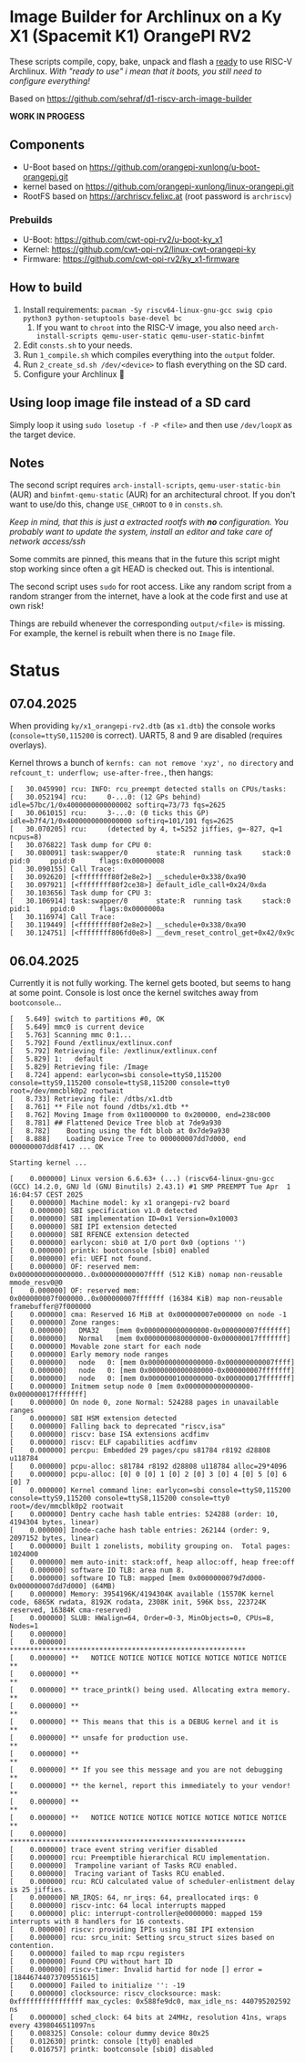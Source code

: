 # Image Builder for Archlinux on a Ky X1 (Spacemit K1) OrangePI RV2
These scripts compile, copy, bake, unpack and flash a [ready](https://wiki.archlinux.org/title/installation_guide#Configure_the_system) to use RISC-V Archlinux.
*With "ready to use" i mean that it boots, you still need to configure everything!*

Based on https://github.com/sehraf/d1-riscv-arch-image-builder

**WORK IN PROGESS**

## Components
- U-Boot based on https://github.com/orangepi-xunlong/u-boot-orangepi.git
- kernel based on https://github.com/orangepi-xunlong/linux-orangepi.git
- RootFS based on https://archriscv.felixc.at (root password is `archriscv`)

### Prebuilds
- U-Boot: https://github.com/cwt-opi-rv2/u-boot-ky_x1
- Kernel: https://github.com/cwt-opi-rv2/linux-cwt-orangepi-ky
- Firmware: https://github.com/cwt-opi-rv2/ky_x1-firmware

## How to build
1. Install requirements: `pacman -Sy riscv64-linux-gnu-gcc swig cpio python3 python-setuptools base-devel bc`
   1. If you want to `chroot` into the RISC-V image, you also need `arch-install-scripts qemu-user-static qemu-user-static-binfmt`
1. Edit `consts.sh` to your needs.
1. Run `1_compile.sh` which compiles everything into the `output` folder.
1. Run `2_create_sd.sh /dev/<device>` to flash everything on the SD card.
1. Configure your Archlinux :rocket:

## Using loop image file instead of a SD card
Simply loop it using `sudo losetup -f -P <file>` and then use `/dev/loopX` as the target device.

## Notes
The second script requires `arch-install-scripts`, `qemu-user-static-bin` (AUR) and `binfmt-qemu-static` (AUR) for an architectural chroot.
If you don't want to use/do this, change `USE_CHROOT` to `0` in `consts.sh`.

*Keep in mind, that this is just a extracted rootfs with __no__ configuration. You probably want to update the system, install an editor and take care of network access/ssh*

Some commits are pinned, this means that in the future this script might stop working since often a git HEAD is checked out. This is intentional.

The second script uses `sudo` for root access. Like any random script from a random stranger from the internet, have a look at the code first and use at own risk!

Things are rebuild whenever the corresponding `output/<file>` is missing. For example, the kernel is rebuilt when there is no `Image` file.

# Status
## 07.04.2025
When providing `ky/x1_orangepi-rv2.dtb` (as `x1.dtb`) the console works (`console=ttyS0,115200` is correct). UART5, 8 and 9 are disabled (requires overlays).

Kernel throws a bunch of `kernfs: can not remove 'xyz', no directory` and `refcount_t: underflow; use-after-free.`, then hangs:
```
[   30.045990] rcu: INFO: rcu_preempt detected stalls on CPUs/tasks:
[   30.052194] rcu:     0-...0: (12 GPs behind) idle=57bc/1/0x4000000000000002 softirq=73/73 fqs=2625
[   30.061015] rcu:     3-...0: (0 ticks this GP) idle=b7f4/1/0x4000000000000000 softirq=101/101 fqs=2625
[   30.070205] rcu:     (detected by 4, t=5252 jiffies, g=-827, q=1 ncpus=8)
[   30.076822] Task dump for CPU 0:
[   30.080091] task:swapper/0       state:R  running task     stack:0     pid:0     ppid:0      flags:0x00000008
[   30.090155] Call Trace:
[   30.092620] [<ffffffff80f2e8e2>] __schedule+0x338/0xa90
[   30.097921] [<ffffffff80f2ce38>] default_idle_call+0x24/0xda
[   30.103656] Task dump for CPU 3:
[   30.106914] task:swapper/0       state:R  running task     stack:0     pid:1     ppid:0      flags:0x0000000a
[   30.116974] Call Trace:
[   30.119449] [<ffffffff80f2e8e2>] __schedule+0x338/0xa90
[   30.124751] [<ffffffff806fd0e8>] __devm_reset_control_get+0x42/0x9c
```


## 06.04.2025
Currently it is not fully working. The kernel gets booted, but seems to hang at some point. Console is lost once the kernel switches away from `bootconsole`...

```
[   5.649] switch to partitions #0, OK
[   5.649] mmc0 is current device
[   5.763] Scanning mmc 0:1...
[   5.792] Found /extlinux/extlinux.conf
[   5.792] Retrieving file: /extlinux/extlinux.conf
[   5.829] 1:   default
[   5.829] Retrieving file: /Image
[   8.724] append: earlycon=sbi console=ttyS0,115200 console=ttyS9,115200 console=ttyS8,115200 console=tty0 root=/dev/mmcblk0p2 rootwait
[   8.733] Retrieving file: /dtbs/x1.dtb
[   8.761] ** File not found /dtbs/x1.dtb **
[   8.762] Moving Image from 0x11000000 to 0x200000, end=238c000
[   8.781] ## Flattened Device Tree blob at 7de9a930
[   8.782]    Booting using the fdt blob at 0x7de9a930
[   8.888]    Loading Device Tree to 000000007dd7d000, end 000000007dd8f417 ... OK

Starting kernel ...

[    0.000000] Linux version 6.6.63+ (...) (riscv64-linux-gnu-gcc (GCC) 14.2.0, GNU ld (GNU Binutils) 2.43.1) #1 SMP PREEMPT Tue Apr  1 16:04:57 CEST 2025
[    0.000000] Machine model: ky x1 orangepi-rv2 board
[    0.000000] SBI specification v1.0 detected
[    0.000000] SBI implementation ID=0x1 Version=0x10003
[    0.000000] SBI IPI extension detected
[    0.000000] SBI RFENCE extension detected
[    0.000000] earlycon: sbi0 at I/O port 0x0 (options '')
[    0.000000] printk: bootconsole [sbi0] enabled
[    0.000000] efi: UEFI not found.
[    0.000000] OF: reserved mem: 0x0000000000000000..0x000000000007ffff (512 KiB) nomap non-reusable mmode_resv0@0
[    0.000000] OF: reserved mem: 0x000000007f000000..0x000000007fffffff (16384 KiB) map non-reusable framebuffer@7f000000
[    0.000000] cma: Reserved 16 MiB at 0x000000007e000000 on node -1
[    0.000000] Zone ranges:
[    0.000000]   DMA32    [mem 0x0000000000000000-0x000000007fffffff]
[    0.000000]   Normal   [mem 0x0000000080000000-0x000000017fffffff]
[    0.000000] Movable zone start for each node
[    0.000000] Early memory node ranges
[    0.000000]   node   0: [mem 0x0000000000000000-0x000000000007ffff]
[    0.000000]   node   0: [mem 0x0000000000080000-0x000000007fffffff]
[    0.000000]   node   0: [mem 0x0000000100000000-0x000000017fffffff]
[    0.000000] Initmem setup node 0 [mem 0x0000000000000000-0x000000017fffffff]
[    0.000000] On node 0, zone Normal: 524288 pages in unavailable ranges
[    0.000000] SBI HSM extension detected
[    0.000000] Falling back to deprecated "riscv,isa"
[    0.000000] riscv: base ISA extensions acdfimv
[    0.000000] riscv: ELF capabilities acdfimv
[    0.000000] percpu: Embedded 29 pages/cpu s81784 r8192 d28808 u118784
[    0.000000] pcpu-alloc: s81784 r8192 d28808 u118784 alloc=29*4096
[    0.000000] pcpu-alloc: [0] 0 [0] 1 [0] 2 [0] 3 [0] 4 [0] 5 [0] 6 [0] 7
[    0.000000] Kernel command line: earlycon=sbi console=ttyS0,115200 console=ttyS9,115200 console=ttyS8,115200 console=tty0 root=/dev/mmcblk0p2 rootwait
[    0.000000] Dentry cache hash table entries: 524288 (order: 10, 4194304 bytes, linear)
[    0.000000] Inode-cache hash table entries: 262144 (order: 9, 2097152 bytes, linear)
[    0.000000] Built 1 zonelists, mobility grouping on.  Total pages: 1024000
[    0.000000] mem auto-init: stack:off, heap alloc:off, heap free:off
[    0.000000] software IO TLB: area num 8.
[    0.000000] software IO TLB: mapped [mem 0x0000000079d7d000-0x000000007dd7d000] (64MB)
[    0.000000] Memory: 3954196K/4194304K available (15570K kernel code, 6865K rwdata, 8192K rodata, 2308K init, 596K bss, 223724K reserved, 16384K cma-reserved)
[    0.000000] SLUB: HWalign=64, Order=0-3, MinObjects=0, CPUs=8, Nodes=1
[    0.000000]
[    0.000000] **********************************************************
[    0.000000] **   NOTICE NOTICE NOTICE NOTICE NOTICE NOTICE NOTICE   **
[    0.000000] **                                                      **
[    0.000000] ** trace_printk() being used. Allocating extra memory.  **
[    0.000000] **                                                      **
[    0.000000] ** This means that this is a DEBUG kernel and it is     **
[    0.000000] ** unsafe for production use.                           **
[    0.000000] **                                                      **
[    0.000000] ** If you see this message and you are not debugging    **
[    0.000000] ** the kernel, report this immediately to your vendor!  **
[    0.000000] **                                                      **
[    0.000000] **   NOTICE NOTICE NOTICE NOTICE NOTICE NOTICE NOTICE   **
[    0.000000] **********************************************************
[    0.000000] trace event string verifier disabled
[    0.000000] rcu: Preemptible hierarchical RCU implementation.
[    0.000000]  Trampoline variant of Tasks RCU enabled.
[    0.000000]  Tracing variant of Tasks RCU enabled.
[    0.000000] rcu: RCU calculated value of scheduler-enlistment delay is 25 jiffies.
[    0.000000] NR_IRQS: 64, nr_irqs: 64, preallocated irqs: 0
[    0.000000] riscv-intc: 64 local interrupts mapped
[    0.000000] plic: interrupt-controller@e0000000: mapped 159 interrupts with 8 handlers for 16 contexts.
[    0.000000] riscv: providing IPIs using SBI IPI extension
[    0.000000] rcu: srcu_init: Setting srcu_struct sizes based on contention.
[    0.000000] failed to map rcpu registers
[    0.000000] Found CPU without hart ID
[    0.000000] riscv-timer: Invalid hartid for node [] error = [18446744073709551615]
[    0.000000] Failed to initialize '': -19
[    0.000000] clocksource: riscv_clocksource: mask: 0xffffffffffffffff max_cycles: 0x588fe9dc0, max_idle_ns: 440795202592 ns
[    0.000000] sched_clock: 64 bits at 24MHz, resolution 41ns, wraps every 4398046511097ns
[    0.008325] Console: colour dummy device 80x25
[    0.012630] printk: console [tty0] enabled
[    0.016757] printk: bootconsole [sbi0] disabled

```

